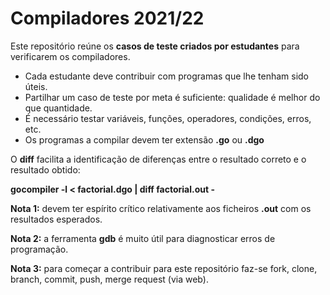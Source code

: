# Compiladores 2021/22

Este repositório reúne os **casos de teste criados por estudantes** para verificarem os compiladores.

* Cada estudante deve contribuir com programas que lhe tenham sido úteis.
* Partilhar um caso de teste por meta é suficiente: qualidade é melhor do que quantidade.
* É necessário testar variáveis, funções, operadores, condições, erros, etc.
* Os programas a compilar devem ter extensão **.go** ou **.dgo**

O **diff** facilita a identificação de diferenças entre o resultado correto e o resultado obtido:

**gocompiler -l &lt; factorial.dgo | diff factorial.out -**

**Nota 1:** devem ter espírito crítico relativamente aos ficheiros **.out** com os resultados esperados.

**Nota 2:** a ferramenta **gdb** é muito útil para diagnosticar erros de programação.

**Nota 3:** para começar a contribuir para este repositório faz-se fork, clone, branch, commit, push, merge request (via web).
